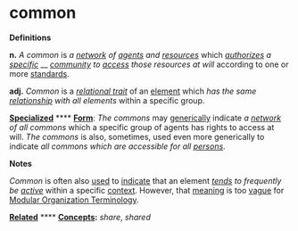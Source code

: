 # common

**Definitions**

**n.** _A common_ is _a_ [_network_](https://github.com/gcassel/Modular-Organization-Terminology/blob/master/terms/network.md) _of_ [_agents_](https://github.com/gcassel/Modular-Organization-Terminology/blob/master/terms/agent.md) _and_ [_resources_](https://github.com/gcassel/Modular-Organization-Terminology/blob/master/terms/resource.md) which [_authorizes_](https://github.com/gcassel/Modular-Organization-Terminology/blob/master/terms/authorize.md) _a_ [_specific_](https://github.com/gcassel/Modular-Organization-Terminology/blob/master/terms/specific.md) __ [_community_](https://github.com/gcassel/Modular-Organization-Terminology/blob/master/terms/community.md) _to_ [_access_](https://github.com/gcassel/Modular-Organization-Terminology/blob/master/terms/access.md) _those resources at will_ according to one or more [standards](https://github.com/gcassel/Modular-Organization-Terminology/blob/master/terms/standard.md).

**adj.** _Common_ is a [_relational trait_](https://github.com/gcassel/Modular-Organization-Terminology/blob/master/terms/relational-trait.md) of an [element](https://github.com/gcassel/Modular-Organization-Terminology/blob/master/terms/element.md) which _has the same_ [_relationship_](https://github.com/gcassel/Modular-Organization-Terminology/blob/master/terms/relate.md) _with all elements_ within a specific group.

[**Specialized**](https://github.com/gcassel/Modular-Organization-Terminology/blob/master/terms/specialize.md) **** [**Form**](https://github.com/gcassel/Modular-Organization-Terminology/blob/master/terms/form.md): _The commons_ may [generically](https://github.com/gcassel/Modular-Organization-Terminology/blob/master/terms/generic.md) indicate _a_ [_network_](https://github.com/gcassel/Modular-Organization-Terminology/blob/master/terms/network.md) _of all commons_ which a specific group of agents has rights to access at will. _The commons_ is also, sometimes, used even more generically to indicate _all commons which are accessible for all_ [_persons_](https://github.com/gcassel/Modular-Organization-Terminology/blob/master/terms/person.md).

**Notes**

_Common_ is often also [used](https://github.com/gcassel/Modular-Organization-Terminology/blob/master/terms/use.md) to [indicate](https://github.com/gcassel/Modular-Organization-Terminology/blob/master/terms/indicate.md) that an element [_tends_](https://github.com/gcassel/Modular-Organization-Terminology/blob/master/terms/tend.md) _to frequently be_ [_active_](https://github.com/gcassel/Modular-Organization-Terminology/blob/master/terms/active.md) within a specific [context](https://github.com/gcassel/Modular-Organization-Terminology/blob/master/terms/context.md). However, that [meaning](https://github.com/gcassel/Modular-Organization-Terminology/blob/master/terms/mean.md) is too [vague](https://github.com/gcassel/Modular-Organization-Terminology/blob/master/terms/vague.md) for [Modular Organization Terminology](https://github.com/gcassel/Modular-Organization-Terminology/).

[**Related**](https://github.com/gcassel/Modular-Organization-Terminology/blob/master/terms/relationship.md) **** [**Concepts**](https://github.com/gcassel/Modular-Organization-Terminology/blob/master/terms/concept.md)**:** _share_, _shared_
